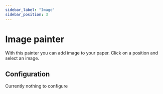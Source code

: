 ```yaml
---
sidebar_label: "Image"
sidebar_position: 3
---
```


# Image painter

With this painter you can add image to your paper. Click on a position and select an image.

## Configuration

Currently nothing to configure
